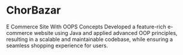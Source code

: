# ChorBazar
 E Commerce Site With OOPS Concepts Developed a feature-rich e-commerce website using Java and applied advanced OOP principles, resulting in a  scalable and maintainable codebase, while ensuring a seamless shopping experience for users.
